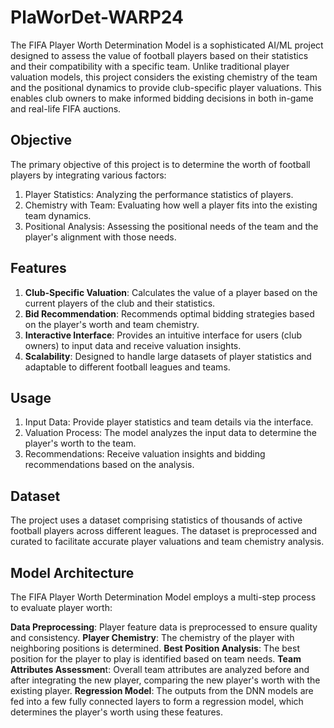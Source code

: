 # PlaWorDet-WARP24
The FIFA Player Worth Determination Model is a sophisticated AI/ML project designed to assess the value of football players based on their statistics and their compatibility with a specific team. Unlike traditional player valuation models, this project considers the existing chemistry of the team and the positional dynamics to provide club-specific player valuations. This enables club owners to make informed bidding decisions in both in-game and real-life FIFA auctions.

## Objective
The primary objective of this project is to determine the worth of football players by integrating various factors:

1. Player Statistics: Analyzing the performance statistics of players.
2. Chemistry with Team: Evaluating how well a player fits into the existing team dynamics.
3. Positional Analysis: Assessing the positional needs of the team and the player's alignment with those needs.

## Features
1. **Club-Specific Valuation**: Calculates the value of a player based on the current players of the club and their statistics.
2. **Bid Recommendation**: Recommends optimal bidding strategies based on the player's worth and team chemistry.
3. **Interactive Interface**: Provides an intuitive interface for users (club owners) to input data and receive valuation insights.
4. **Scalability**: Designed to handle large datasets of player statistics and adaptable to different football leagues and teams.

 ## Usage
1. Input Data: Provide player statistics and team details via the interface.
2. Valuation Process: The model analyzes the input data to determine the player's worth to the team.
3. Recommendations: Receive valuation insights and bidding recommendations based on the analysis.

## Dataset
The project uses a dataset comprising statistics of thousands of active football players across different leagues. The dataset is preprocessed and curated to facilitate accurate player valuations and team chemistry analysis.

## Model Architecture

The FIFA Player Worth Determination Model employs a multi-step process to evaluate player worth:

**Data Preprocessing**: Player feature data is preprocessed to ensure quality and consistency.
**Player Chemistry**: The chemistry of the player with neighboring positions is determined.
**Best Position Analysis**: The best position for the player to play is identified based on team needs.
**Team Attributes Assessmen**t: Overall team attributes are analyzed before and after integrating the new player, comparing the new player's worth with the existing player.
**Regression Model**: The outputs from the DNN models are fed into a few fully connected layers to form a regression model, which determines the player's worth using these features.
